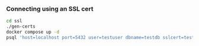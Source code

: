 ### Connecting using an SSL cert

```sh
cd ssl
./gen-certs
docker compose up -d
psql 'host=localhost port=5432 user=testuser dbname=testdb sslcert=testuser.crt sslkey=testuser.key sslrootcert=root.crt sslmode=verify-full'
```
